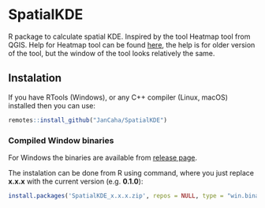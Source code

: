 # SpatialKDE
R package to calculate spatial KDE. Inspired by the tool Heatmap tool from QGIS. Help for Heatmap tool can be found [here](https://docs.qgis.org/2.18/en/docs/user_manual/plugins/plugins_heatmap.html), the help is for older version of the tool, but the window of the tool looks relatively the same. 

## Instalation 

If you have RTools (Windows), or any C++ compiler (Linux, macOS) installed then you can use:

``` r
remotes::install_github("JanCaha/SpatialKDE")
```

### Compiled Window binaries

For Windows the binaries are available from [release page](https://github.com/JanCaha/SpatialKDE/releases/).

The instalation can be done from R using command, where you just replace __x.x.x__ with the current version (e.g. __0.1.0__):

``` r
install.packages('SpatialKDE_x.x.x.zip', repos = NULL, type = "win.binary")
```